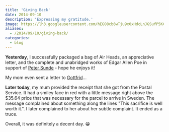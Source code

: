 ```yaml
---
title: 'Giving Back'
date: 2014-09-10
description: 'Expressing my gratitude.'
image: https://lh3.googleusercontent.com/hEGO8cb6wTju9x0xHdcLnJGSufP5KCLZrd57nQdwTLIkLw95BS5Zw6eX4TfiNkw35xQu6_Qzx-PCjrWBZch7mmUZ3W0JgpMGHZGBnP_JznqUZ8rqDqBk-xnkluWWqIhvOyhwsri16FhDX3UB-qsurc3NKM70zr3RheitpmjJrxLKraYxIS3D5-PqpY6GBjH-Tqp4pkZrODADx7MH6bIU6T1vCbGyfogJnMHXXKosW9Oze-975KzVCrxvFcivpzc2muY3dYgEoxq5ZEGFPw9H9380y4irAuqvU5RuvL19dcJS6Y6XyBvGUOHIhZixbWKtXujPVfWXH4CWU4t0Xw3kPHccKzR_SO0v0ptRG5g7fO5KMYEn_rULK_GbMPVBFgL0IaGxH3xEo-c2qHPLwP_P-zbnJlFX9A5yGG2t_qsCrifyLclZ3blDIbbpWg9OBS8T_PQTrK6gHC-bX2qP5v_d7FatxUvPN_HYgWYnMFdXoMcHxMWfAOXQcrKfmyZ4aaGJCqAwN5NWSKqC9Dhog34pLqwrdv7ae7__v8ViCeLbUzRs1fXyp8ArJbmclghwBlcmCt66Akkf9KVhOXiCEm4EAoNIwuvCL08TEHQkXOc0SfAwO4H0pICBTQkBOzKoV9jO=w391-h220-no
aliases:
  - /2014/09/10/giving-back/
categories:
  - blog
---
```


**Yesterday**, I successfully packaged a bag of Air Heads, an appreciative letter, and the complete and unabridged works of Edgar Allen Poe in support of [Peter Sunde](https://www.facebook.com/pages/Peter-Sunde/126485467393990) - hope he enjoys it!

My mom even sent a letter to [Gottfrid](https://www.facebook.com/pages/Gottfrid-Svartholm/103131853059969)...

**Later today**, my mum provided the receipt that she got from the Postal Service. It had a smiley face in red with a little message right above the \$35.64 price that was necessary for the parcel to arrive in Sweden. The message complained about something along the lines "This sacrifice is well worth it.". I later complained to her about her subtle complaint. It ended as a truce.

Overall, it was definitely a decent day. :grin:
